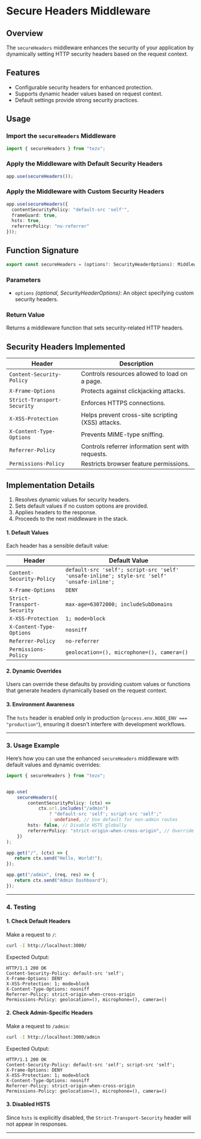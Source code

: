 # Secure Headers Middleware

## Overview

The `secureHeaders` middleware enhances the security of your application by dynamically setting HTTP security headers based on the request context.

## Features

- Configurable security headers for enhanced protection.
- Supports dynamic header values based on request context.
- Default settings provide strong security practices.

## Usage

### Import the `secureHeaders` Middleware

```ts
import { secureHeaders } from "tezx";
```

### Apply the Middleware with Default Security Headers

```ts
app.use(secureHeaders());
```

### Apply the Middleware with Custom Security Headers

```ts
app.use(secureHeaders({
  contentSecurityPolicy: "default-src 'self'",
  frameGuard: true,
  hsts: true,
  referrerPolicy: "no-referrer"
}));
```

## Function Signature

```ts
export const secureHeaders = (options?: SecurityHeaderOptions): Middleware;
```

### Parameters

- `options` *(optional, SecurityHeaderOptions)*: An object specifying custom security headers.

### Return Value

Returns a middleware function that sets security-related HTTP headers.

## Security Headers Implemented

| Header                     | Description |
|----------------------------|-------------|
| `Content-Security-Policy`  | Controls resources allowed to load on a page. |
| `X-Frame-Options`          | Protects against clickjacking attacks. |
| `Strict-Transport-Security` | Enforces HTTPS connections. |
| `X-XSS-Protection`         | Helps prevent cross-site scripting (XSS) attacks. |
| `X-Content-Type-Options`   | Prevents MIME-type sniffing. |
| `Referrer-Policy`          | Controls referrer information sent with requests. |
| `Permissions-Policy`       | Restricts browser feature permissions. |

## Implementation Details

1. Resolves dynamic values for security headers.
2. Sets default values if no custom options are provided.
3. Applies headers to the response.
4. Proceeds to the next middleware in the stack.

#### **1. Default Values**

Each header has a sensible default value:

| Header                     | Default Value |
|----------------------------|-----------------------------------------------------------|
| `Content-Security-Policy`  | `default-src 'self'; script-src 'self' 'unsafe-inline'; style-src 'self' 'unsafe-inline';` |
| `X-Frame-Options`         | `DENY` |
| `Strict-Transport-Security` | `max-age=63072000; includeSubDomains` |
| `X-XSS-Protection`        | `1; mode=block` |
| `X-Content-Type-Options`  | `nosniff` |
| `Referrer-Policy`         | `no-referrer` |
| `Permissions-Policy`      | `geolocation=(), microphone=(), camera=()` |

#### **2. Dynamic Overrides**

Users can override these defaults by providing custom values or functions that generate headers dynamically based on the request context.

#### **3. Environment Awareness**

The `hsts` header is enabled only in production (`process.env.NODE_ENV === "production"`), ensuring it doesn't interfere with development workflows.

---

### **3. Usage Example**

Here’s how you can use the enhanced `secureHeaders` middleware with default values and dynamic overrides:

```typescript
import { secureHeaders } from "tezx";


app.use(
    secureHeaders({
        contentSecurityPolicy: (ctx) =>
            ctx.url.includes("/admin")
                ? "default-src 'self'; script-src 'self';"
                : undefined, // Use default for non-admin routes
        hsts: false, // Disable HSTS globally
        referrerPolicy: "strict-origin-when-cross-origin", // Override default
    })
);

app.get("/", (ctx) => {
   return ctx.send("Hello, World!");
});

app.get("/admin", (req, res) => {
   return ctx.send("Admin Dashboard");
});

```

---

### **4. Testing**

#### **1. Check Default Headers**

Make a request to `/`:

```bash
curl -I http://localhost:3000/
```

Expected Output:

```
HTTP/1.1 200 OK
Content-Security-Policy: default-src 'self';
X-Frame-Options: DENY
X-XSS-Protection: 1; mode=block
X-Content-Type-Options: nosniff
Referrer-Policy: strict-origin-when-cross-origin
Permissions-Policy: geolocation=(), microphone=(), camera=()
```

#### **2. Check Admin-Specific Headers**

Make a request to `/admin`:

```bash
curl -I http://localhost:3000/admin
```

Expected Output:

```
HTTP/1.1 200 OK
Content-Security-Policy: default-src 'self'; script-src 'self';
X-Frame-Options: DENY
X-XSS-Protection: 1; mode=block
X-Content-Type-Options: nosniff
Referrer-Policy: strict-origin-when-cross-origin
Permissions-Policy: geolocation=(), microphone=(), camera=()
```

#### **3. Disabled HSTS**

Since `hsts` is explicitly disabled, the `Strict-Transport-Security` header will not appear in responses.

---
